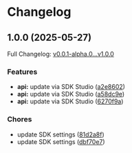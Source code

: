 # Changelog

## 1.0.0 (2025-05-27)

Full Changelog: [v0.0.1-alpha.0...v1.0.0](https://github.com/premAI-io/prem-py-sdk/compare/v0.0.1-alpha.0...v1.0.0)

### Features

* **api:** update via SDK Studio ([a2e8602](https://github.com/premAI-io/prem-py-sdk/commit/a2e86023709e4ba732e40b8f58ecc3c79298692a))
* **api:** update via SDK Studio ([a58dc9e](https://github.com/premAI-io/prem-py-sdk/commit/a58dc9ed4411558e0eb307462993caf52b38efe8))
* **api:** update via SDK Studio ([6270f9a](https://github.com/premAI-io/prem-py-sdk/commit/6270f9a56db3436b3afb6b31efbec5a3a68b5819))


### Chores

* update SDK settings ([81d2a8f](https://github.com/premAI-io/prem-py-sdk/commit/81d2a8f510c5f77640ba9ea7a8340657e06a4e32))
* update SDK settings ([dbf70e7](https://github.com/premAI-io/prem-py-sdk/commit/dbf70e7774e0567b3a9e3bcf889d4b540237fab8))
